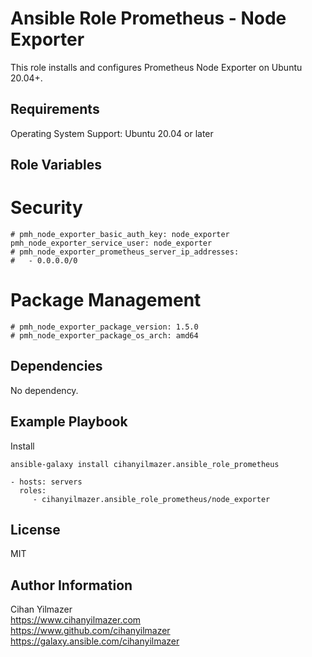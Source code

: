 Ansible Role Prometheus - Node Exporter
=========

This role installs and configures Prometheus Node Exporter on Ubuntu 20.04+.

Requirements
------------

Operating System Support: Ubuntu 20.04 or later

Role Variables
--------------

# Security
```
# pmh_node_exporter_basic_auth_key: node_exporter
pmh_node_exporter_service_user: node_exporter
# pmh_node_exporter_prometheus_server_ip_addresses:
#   - 0.0.0.0/0
```

# Package Management
```
# pmh_node_exporter_package_version: 1.5.0
# pmh_node_exporter_package_os_arch: amd64
```

Dependencies
------------

No dependency.

Example Playbook
----------------

Install
```
ansible-galaxy install cihanyilmazer.ansible_role_prometheus
```

    - hosts: servers
      roles:
         - cihanyilmazer.ansible_role_prometheus/node_exporter

License
-------

MIT

Author Information
------------------

Cihan Yilmazer<br />
https://www.cihanyilmazer.com<br />
https://www.github.com/cihanyilmazer<br />
https://galaxy.ansible.com/cihanyilmazer<br />